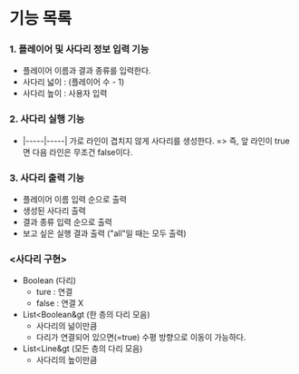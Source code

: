 # 기능 목록

### 1. 플레이어 및 사다리 정보 입력 기능
+ 플레이어 이름과 결과 종류를 입력한다.
+ 사다리 넓이 : (플레이어 수 - 1)
+ 사다리 높이 : 사용자 입력
### 2. 사다리 실행 기능
+ |-----|-----| 가로 라인이 겹치지 않게 사다리를 생성한다.
=> 즉, 앞 라인이 true면 다음 라인은 무조건 false이다.
### 3. 사다리 출력 기능
+ 플레이어 이름 입력 순으로 출력
+ 생성된 사다리 출력
+ 결과 종류 입력 순으로 출력
+ 보고 싶은 실행 결과 출력 ("all"일 때는 모두 출력)

### <사다리 구현>
+ Boolean (다리)
  + ture : 연결
  + false : 연결 X  
+ List&lt;Boolean&gt (한 층의 다리 모음)
  + 사다리의 넒이만큼
  + 다리가 연결되어 있으면(=true) 수평 방향으로 이동이 가능하다.
+ List&lt;Line&gt (모든 층의 다리 모음)
  + 사다리의 높이만큼
